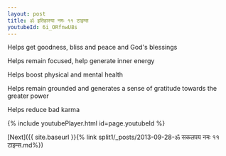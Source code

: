 ```yaml
---
layout: post
title: ॐ इतिहास्या नमः ११ टाइम्स
youtubeId: 6i_ORfnwU8s
---
```

 
 
Helps get goodness, bliss and peace and God's blessings
 
Helps remain focused, help generate inner energy 
 
Helps boost physical and mental health 
 
Helps remain grounded and generates a sense of gratitude towards the greater power 
 
Helps reduce bad karma
 
 
 
 


{% include youtubePlayer.html id=page.youtubeId %}
 
[Next]({{ site.baseurl }}{% link  split1/_posts/2013-09-28-ॐ सकलपय नमः ११ टाइम्स.md%})
 
